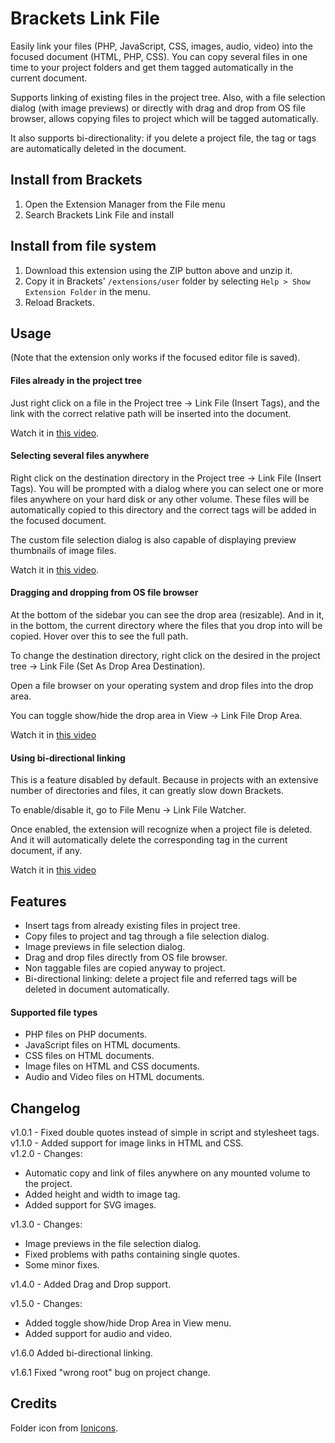 # Brackets Link File

Easily link your files (PHP, JavaScript, CSS, images, audio, video) into the focused document (HTML, PHP, CSS). You can copy several files in one time to your project folders and get them tagged automatically in the current document. 

Supports linking of existing files in the project tree. Also, with a file selection dialog (with image previews) or directly with drag and drop from OS file browser, allows copying files to project which will be tagged automatically.

It also supports bi-directionality: if you delete a project file, the tag or tags are automatically deleted in the document.

## Install from Brackets

1. Open the Extension Manager from the File menu
2. Search Brackets Link File and install


## Install from file system

1. Download this extension using the ZIP button above and unzip it.
2. Copy it in Brackets' `/extensions/user` folder by selecting `Help > Show Extension Folder` in the menu. 
3. Reload Brackets.

## Usage

(Note that the extension only works if the focused editor file is saved).
#### Files already in the project tree

Just right click on a file in the Project tree -> Link File (Insert Tags), and the link with the correct relative path will be inserted into the document.  

Watch it in [this video][video-only-linking].  

#### Selecting several files anywhere

Right click on the destination directory in the Project tree -> Link File (Insert Tags). You will be prompted with a dialog where you can select one or more files anywhere on your hard disk or any other volume. These files will be automatically copied to this directory and the correct tags will be added in the focused document. 

The custom file selection dialog is also capable of displaying preview thumbnails of image files.

Watch it in [this video][video-copying-and-linking].

#### Dragging and dropping from OS file browser

At the bottom of the sidebar you can see the drop area (resizable). And in it, in the bottom, the current directory where the files that you drop into will be copied. Hover over this to see the full path.

To change the destination directory, right click on the desired in the project tree -> Link File (Set As Drop Area Destination).

Open a file browser on your operating system and drop files into the drop area.

You can toggle show/hide the drop area in View -> Link File Drop Area.

Watch it in [this video][video-dragndrop]

#### Using bi-directional linking

This is a feature disabled by default. Because in projects with an extensive number of directories and files, it can greatly slow down Brackets.

To enable/disable it, go to File Menu -> Link File Watcher.

Once enabled, the extension will recognize when a project file is deleted. And it will automatically delete the corresponding tag in the current document, if any.

Watch it in [this video][video-watcher]

## Features

- Insert tags from already existing files in project tree.
- Copy files to project and tag through a file selection dialog.
- Image previews in file selection dialog.
- Drag and drop files directly from OS file browser.
- Non taggable files are copied anyway to project.
- Bi-directional linking: delete a project file and referred tags will be deleted in document automatically.

#### Supported file types

- PHP files on PHP documents.
- JavaScript files on HTML documents.
- CSS files on HTML documents.
- Image files on HTML and CSS documents.
- Audio and Video files on HTML documents.

## Changelog

v1.0.1 - Fixed double quotes instead of simple in script and stylesheet tags.   
v1.1.0 - Added support for image links in HTML and CSS.  
v1.2.0 - Changes:
- Automatic copy and link of files anywhere on any mounted volume to the project.
- Added height and width to image tag.
- Added support for SVG images.  

v1.3.0 - Changes:
- Image previews in the file selection dialog.
- Fixed problems with paths containing single quotes.
- Some minor fixes.

v1.4.0 - Added Drag and Drop support.

v1.5.0 - Changes:
- Added toggle show/hide Drop Area in View menu.
- Added support for audio and video.

v1.6.0 Added bi-directional linking.

v1.6.1 Fixed "wrong root" bug on project change.

## Credits
Folder icon from [Ionicons][ionicons].

[video-only-linking]: https://vimeo.com/203813633
[video-copying-and-linking]: https://vimeo.com/203813648
[video-dragndrop]: https://vimeo.com/223621373
[video-watcher]: https://vimeo.com/228543196
[ionicons]: http://ionicons.com/
